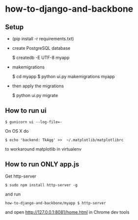 # how-to-django-and-backbone

## Setup

- (pip install -r requirements.txt)

- create PostgreSQL database

    $ createdb -E UTF-8 myapp

- makemigrations

    $ cd myapp
    $ python ui.py makemigrations myapp

- then apply the migrations

    $ python ui.py migrate

## How to run ui

    $ gunicorn ui --log-file=-

On OS X do

    $ echo 'backend: TkAgg' >>  ~/.matplotlib/matplotlibrc

to workaround matplotlib in virtualenv 

## How to run ONLY app.js

Get http-server

    $ sudo npm install http-server -g

and run 

    how-to-django-and-backbone/myapp $ http-server 
    
and open http://127.0.0.1:8081/home.html in Chrome dev tools




